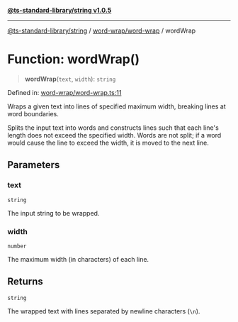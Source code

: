 [**@ts-standard-library/string v1.0.5**](../../../README.md)

***

[@ts-standard-library/string](../../../modules.md) / [word-wrap/word-wrap](../README.md) / wordWrap

# Function: wordWrap()

> **wordWrap**(`text`, `width`): `string`

Defined in: [word-wrap/word-wrap.ts:11](https://github.com/gabaudette/ts-stdlib/blob/7333da76bc775fbabd0907ad8519b912cfc2fe26/packages/string/src/word-wrap/word-wrap.ts#L11)

Wraps a given text into lines of specified maximum width, breaking lines at word boundaries.

Splits the input text into words and constructs lines such that each line's length does not exceed the specified width.
Words are not split; if a word would cause the line to exceed the width, it is moved to the next line.

## Parameters

### text

`string`

The input string to be wrapped.

### width

`number`

The maximum width (in characters) of each line.

## Returns

`string`

The wrapped text with lines separated by newline characters (`\n`).
